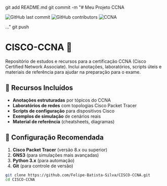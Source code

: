 
git add README.md
git commit -m "# Meu Projeto CCNA

![GitHub last commit](https://img.shields.io/github/last-commit/Felipe-Batista-Silva/CISCO-CCNA)
![GitHub contributors](https://img.shields.io/github/contributors/Felipe-Batista-Silva/CISCO-CCNA)
![CCNA](https://img.shields.io/badge/Certificação-CCNA%20v7-red?style=flat&logo=cisco)

..."
git push

# CISCO-CCNA 🚀

Repositório de estudos e recursos para a certificação CCNA (Cisco Certified Network Associate). Inclui anotações, laboratórios, scripts úteis e materiais de referência para ajudar na preparação para o exame.

## 📌 Recursos Incluídos

- **Anotações estruturadas** por tópicos do CCNA
- **Laboratórios de redes** com topologias Cisco Packet Tracer
- **Scripts de configuração** para dispositivos Cisco
- **Exemplos de simulação** de cenários reais
- **Material de referência** (cheatsheets, diagramas)

## 🔧 Configuração Recomendada

1. **Cisco Packet Tracer** (versão 8.x ou superior)
2. **GNS3** (para simulações mais avançadas)
3. **Python 3.x** (para automação)
4. **Git** (para controle de versão)

```bash
git clone https://github.com/Felipe-Batista-Silva/CISCO-CCNA.git
cd CISCO-CCNA

